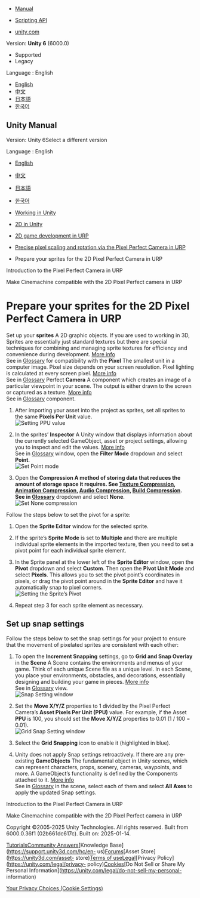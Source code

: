 [](https://docs.unity3d.com)

  * [Manual](../Manual/index.html)
  * [Scripting API](../ScriptReference/index.html)

  * [unity.com](https://unity.com/)

Version: **Unity 6** (6000.0)

  * Supported
  * Legacy

Language : English

  * [English](/Manual/urp/2d-pixelperfect-prep-sprites.html)
  * [中文](/cn/current/Manual/urp/2d-pixelperfect-prep-sprites.html)
  * [日本語](/ja/current/Manual/urp/2d-pixelperfect-prep-sprites.html)
  * [한국어](/kr/current/Manual/urp/2d-pixelperfect-prep-sprites.html)

[](https://docs.unity3d.com)

## Unity Manual

Version: Unity 6Select a different version

Language : English

  * [English](/Manual/urp/2d-pixelperfect-prep-sprites.html)
  * [中文](/cn/current/Manual/urp/2d-pixelperfect-prep-sprites.html)
  * [日本語](/ja/current/Manual/urp/2d-pixelperfect-prep-sprites.html)
  * [한국어](/kr/current/Manual/urp/2d-pixelperfect-prep-sprites.html)

  * [Working in Unity](../working-in-unity.html)
  * [2D in Unity](../Unity2D.html)
  * [2D game development in URP](../2d-urp-landing.html)
  * [Precise pixel scaling and rotation via the Pixel Perfect Camera in URP](../urp/2d-pixelperfect.html)
  * Prepare your sprites for the 2D Pixel Perfect Camera in URP

[](../urp/2d-pixelperfect-intro.html)

Introduction to the Pixel Perfect Camera in URP

[](../urp/pixel-cinemachine.html)

Make Cinemachine compatible with the 2D Pixel Perfect camera in URP

# Prepare your sprites for the 2D Pixel Perfect Camera in URP

Set up your **sprites** A 2D graphic objects. If you are used to working in
3D, Sprites are essentially just standard textures but there are special
techniques for combining and managing sprite textures for efficiency and
convenience during development. [More info](../sprite/sprite-landing.html)  
See in [Glossary](../Glossary.html#Sprite) for compatibility with the
**Pixel** The smallest unit in a computer image. Pixel size depends on your
screen resolution. Pixel lighting is calculated at every screen pixel. [More
info](../ShadowPerformance.html)  
See in [Glossary](../Glossary.html#pixel) Perfect **Camera** A component which
creates an image of a particular viewpoint in your scene. The output is either
drawn to the screen or captured as a texture. [More
info](../CamerasOverview.html)  
See in [Glossary](../Glossary.html#Camera) component.

  1. After importing your asset into the project as sprites, set all sprites to the same **Pixels Per Unit** value.  
![Setting PPU value](../../uploads/urp/2D/2D_Pix_image_1.png)

  2. In the sprites’ **Inspector** A Unity window that displays information about the currently selected GameObject, asset or project settings, allowing you to inspect and edit the values. [More info](../UsingTheInspector.html)  
See in [Glossary](../Glossary.html#Inspector) window, open the **Filter Mode**
dropdown and select **Point**.  
![Set Point mode](../../uploads/urp/2D/2D_Pix_image_2.png)

  3. Open the ****Compression** A method of storing data that reduces the amount of storage space it requires. See [Texture Compression](class-TextureImporterOverride), [Animation Compression](class-AnimationClip.html#AssetProperties), [Audio Compression](class-AudioClip.html), [Build Compression](ReducingFilesize.html).  
See in [Glossary](../Glossary.html#compression)** dropdown and select
**None**.  
![Set None compression](../../uploads/urp/2D/2D_Pix_image_3.png)

Follow the steps below to set the pivot for a sprite:

  1. Open the **Sprite Editor** window for the selected sprite.

  2. If the sprite’s **Sprite Mode** is set to **Multiple** and there are multiple individual sprite elements in the imported texture, then you need to set a pivot point for each individual sprite element.

  3. In the Sprite panel at the lower left of the **Sprite Editor** window, open the **Pivot** dropdown and select **Custom**. Then open the **Pivot Unit Mode** and select **Pixels**. This allows you to set the pivot point’s coordinates in pixels, or drag the pivot point around in the **Sprite Editor** and have it automatically snap to pixel corners.  
![Setting the Sprite’s Pivot](../../uploads/urp/2D/2D_Pix_image_4.png)

  4. Repeat step 3 for each sprite element as necessary.

## Set up snap settings

Follow the steps below to set the snap settings for your project to ensure
that the movement of pixelated sprites are consistent with each other:

  1. To open the **Increment Snapping** settings, go to **Grid and Snap Overlay** in the **Scene** A Scene contains the environments and menus of your game. Think of each unique Scene file as a unique level. In each Scene, you place your environments, obstacles, and decorations, essentially designing and building your game in pieces. [More info](../CreatingScenes.html)  
See in [Glossary](../Glossary.html#Scene) view.  
![Snap Setting window](../../uploads/urp/2D/2D_Pix_image_5.png)

  2. Set the **Move X/Y/Z** properties to 1 divided by the Pixel Perfect Camera’s **Asset Pixels Per Unit (PPU)** value. For example, if the Asset **PPU** is 100, you should set the **Move X/Y/Z** properties to 0.01 (1 / 100 = 0.01).  
![Grid Snap Setting window](../../uploads/urp/2D/2D_Pix_image_6.png)

  3. Select the **Grid Snapping** icon to enable it (highlighted in blue).

  4. Unity does not apply Snap settings retroactively. If there are any pre-existing **GameObjects** The fundamental object in Unity scenes, which can represent characters, props, scenery, cameras, waypoints, and more. A GameObject’s functionality is defined by the Components attached to it. [More info](../class-GameObject.html)  
See in [Glossary](../Glossary.html#GameObject) in the scene, select each of
them and select **All Axes** to apply the updated Snap settings.

[](../urp/2d-pixelperfect-intro.html)

Introduction to the Pixel Perfect Camera in URP

[](../urp/pixel-cinemachine.html)

Make Cinemachine compatible with the 2D Pixel Perfect camera in URP

Copyright ©2005-2025 Unity Technologies. All rights reserved. Built from
6000.0.36f1 (02b661dc617c). Built on: 2025-01-14.

[Tutorials](https://learn.unity.com/)[Community
Answers](https://answers.unity3d.com)[Knowledge
Base](https://support.unity3d.com/hc/en-
us)[Forums](https://forum.unity3d.com)[Asset Store](https://unity3d.com/asset-
store)[Terms of
use](https://docs.unity3d.com/Manual/TermsOfUse.html)[Legal](https://unity.com/legal)[Privacy
Policy](https://unity.com/legal/privacy-
policy)[Cookies](https://unity.com/legal/cookie-policy)[Do Not Sell or Share
My Personal Information](https://unity.com/legal/do-not-sell-my-personal-
information)

[Your Privacy Choices (Cookie Settings)](javascript:void\(0\);)

